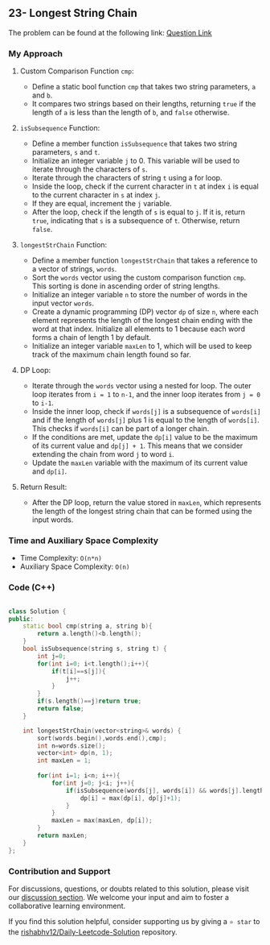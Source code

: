 ## 23- Longest String Chain

The problem can be found at the following link: [Question Link](https://leetcode.com/problems/longest-string-chain/description/)


### My Approach


1. Custom Comparison Function `cmp`:
    - Define a static bool function `cmp` that takes two string parameters, `a` and `b`.
    - It compares two strings based on their lengths, returning `true` if the length of `a` is less than the length of `b`, and `false` otherwise.

2. `isSubsequence` Function:
    - Define a member function `isSubsequence` that takes two string parameters, `s` and `t`.
    - Initialize an integer variable `j` to 0. This variable will be used to iterate through the characters of `s`.
    - Iterate through the characters of string `t` using a for loop.
    - Inside the loop, check if the current character in `t` at index `i` is equal to the current character in `s` at index `j`.
    - If they are equal, increment the `j` variable.
    - After the loop, check if the length of `s` is equal to `j`. If it is, return `true`, indicating that `s` is a subsequence of `t`. Otherwise, return `false`.

3. `longestStrChain` Function:
    - Define a member function `longestStrChain` that takes a reference to a vector of strings, `words`.
    - Sort the `words` vector using the custom comparison function `cmp`. This sorting is done in ascending order of string lengths.
    - Initialize an integer variable `n` to store the number of words in the input vector `words`.
    - Create a dynamic programming (DP) vector `dp` of size `n`, where each element represents the length of the longest chain ending with the word at that index. Initialize all elements to 1 because each word forms a chain of length 1 by default.
    - Initialize an integer variable `maxLen` to 1, which will be used to keep track of the maximum chain length found so far.

4. DP Loop:
    - Iterate through the `words` vector using a nested for loop. The outer loop iterates from `i = 1` to `n-1`, and the inner loop iterates from `j = 0` to `i-1`.
    - Inside the inner loop, check if `words[j]` is a subsequence of `words[i]` and if the length of `words[j]` plus 1 is equal to the length of `words[i]`. This checks if `words[i]` can be part of a longer chain.
    - If the conditions are met, update the `dp[i]` value to be the maximum of its current value and `dp[j] + 1`. This means that we consider extending the chain from word `j` to word `i`.
    - Update the `maxLen` variable with the maximum of its current value and `dp[i]`.

5. Return Result:
    - After the DP loop, return the value stored in `maxLen`, which represents the length of the longest string chain that can be formed using the input words.



### Time and Auxiliary Space Complexity

- Time Complexity: `O(n*n)` 
- Auxiliary Space Complexity: `O(n)`


### Code (C++)

```cpp

class Solution {
public:
    static bool cmp(string a, string b){
        return a.length()<b.length();
    }
    bool isSubsequence(string s, string t) {
        int j=0;
        for(int i=0; i<t.length();i++){
            if(t[i]==s[j]){
                j++;
            }
        }
        if(s.length()==j)return true;
        return false;
    }

    int longestStrChain(vector<string>& words) {
        sort(words.begin(),words.end(),cmp);
        int n=words.size();
        vector<int> dp(n, 1);
        int maxLen = 1;
        
        for(int i=1; i<n; i++){
            for(int j=0; j<i; j++){
                if(isSubsequence(words[j], words[i]) && words[j].length()+1==words[i].length()){
                    dp[i] = max(dp[i], dp[j]+1);
                }
            }
            maxLen = max(maxLen, dp[i]);
        }
        return maxLen;
    }
};

```

### Contribution and Support

For discussions, questions, or doubts related to this solution, please visit our [discussion section](https://leetcode.com/discuss/general-discussion). We welcome your input and aim to foster a collaborative learning environment.

If you find this solution helpful, consider supporting us by giving a `⭐ star` to the [rishabhv12/Daily-Leetcode-Solution](https://github.com/rishabhv12/Daily-Leetcode-Solution) repository.